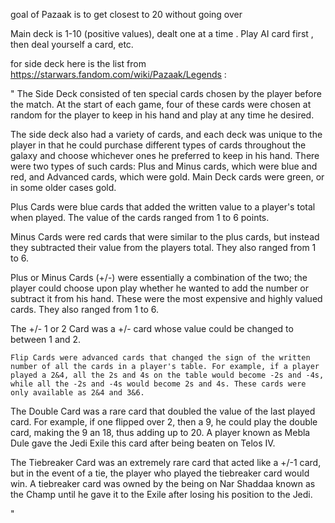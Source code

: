 goal of Pazaak is to get closest to 20 without going over

Main deck is 1-10 (positive values), dealt one at a time .  Play AI card first , then deal yourself a card, etc.

for side deck here is the list from https://starwars.fandom.com/wiki/Pazaak/Legends :

"
The Side Deck consisted of ten special cards chosen by the player before the match. At the start of each game, four of these cards were chosen at random for the player to keep in his hand and play at any time he desired.

The side deck also had a variety of cards, and each deck was unique to the player in that he could purchase different types of cards throughout the galaxy and choose whichever ones he preferred to keep in his hand. There were two types of such cards: Plus and Minus cards, which were blue and red, and Advanced cards, which were gold. Main Deck cards were green, or in some older cases gold.

Plus Cards were blue cards that added the written value to a player's total when played. The value of the cards ranged from 1 to 6 points.

Minus Cards were red cards that were similar to the plus cards, but instead they subtracted their value from the players total. They also ranged from 1 to 6.

Plus or Minus Cards (+/-) were essentially a combination of the two; the player could choose upon play whether he wanted to add the number or subtract it from his hand. These were the most expensive and highly valued cards. They also ranged from 1 to 6.

The +/- 1 or 2 Card was a +/- card whose value could be changed to between 1 and 2.

    Flip Cards were advanced cards that changed the sign of the written number of all the cards in a player's table. For example, if a player played a 2&4, all the 2s and 4s on the table would become -2s and -4s, while all the -2s and -4s would become 2s and 4s. These cards were only available as 2&4 and 3&6. 

The Double Card was a rare card that doubled the value of the last played card. For example, if one flipped over 2, then a 9, he could play the double card, making the 9 an 18, thus adding up to 20. A player known as Mebla Dule gave the Jedi Exile this card after being beaten on Telos IV.

The Tiebreaker Card was an extremely rare card that acted like a +/-1 card, but in the event of a tie, the player who played the tiebreaker card would win. A tiebreaker card was owned by the being on Nar Shaddaa known as the Champ until he gave it to the Exile after losing his position to the Jedi.

"
